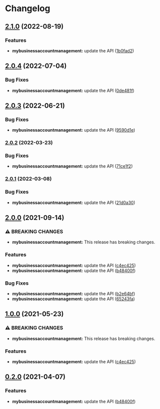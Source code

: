 # Changelog

## [2.1.0](https://github.com/googleapis/google-api-nodejs-client/compare/mybusinessaccountmanagement-v2.0.4...mybusinessaccountmanagement-v2.1.0) (2022-08-19)


### Features

* **mybusinessaccountmanagement:** update the API ([1b0fad2](https://github.com/googleapis/google-api-nodejs-client/commit/1b0fad251cf497e6f63724b51b0ebd3b1173b1a6))

## [2.0.4](https://github.com/googleapis/google-api-nodejs-client/compare/mybusinessaccountmanagement-v2.0.3...mybusinessaccountmanagement-v2.0.4) (2022-07-04)


### Bug Fixes

* **mybusinessaccountmanagement:** update the API ([0de481f](https://github.com/googleapis/google-api-nodejs-client/commit/0de481f9b22d4cb33d28a2bc3216bfa6b6ed49f2))

## [2.0.3](https://github.com/googleapis/google-api-nodejs-client/compare/mybusinessaccountmanagement-v2.0.2...mybusinessaccountmanagement-v2.0.3) (2022-06-21)


### Bug Fixes

* **mybusinessaccountmanagement:** update the API ([9590d1e](https://github.com/googleapis/google-api-nodejs-client/commit/9590d1eb286771c858ee404497ba0eff47d4686d))

### [2.0.2](https://github.com/googleapis/google-api-nodejs-client/compare/mybusinessaccountmanagement-v2.0.1...mybusinessaccountmanagement-v2.0.2) (2022-03-23)


### Bug Fixes

* **mybusinessaccountmanagement:** update the API ([71ce1f2](https://github.com/googleapis/google-api-nodejs-client/commit/71ce1f2ee23a91bd1b2a8fa4472e6db95b7f5ca4))

### [2.0.1](https://github.com/googleapis/google-api-nodejs-client/compare/mybusinessaccountmanagement-v2.0.0...mybusinessaccountmanagement-v2.0.1) (2022-03-08)


### Bug Fixes

* **mybusinessaccountmanagement:** update the API ([21d0a30](https://github.com/googleapis/google-api-nodejs-client/commit/21d0a30ac77dc34dbb2916ae28e35ec81d7c4404))

## [2.0.0](https://www.github.com/googleapis/google-api-nodejs-client/compare/mybusinessaccountmanagement-v1.0.0...mybusinessaccountmanagement-v2.0.0) (2021-09-14)


### ⚠ BREAKING CHANGES

* **mybusinessaccountmanagement:** This release has breaking changes.

### Features

* **mybusinessaccountmanagement:** update the API ([c4ec425](https://www.github.com/googleapis/google-api-nodejs-client/commit/c4ec425148e1d9b4a0ac9857366f508eef183d60))
* **mybusinessaccountmanagement:** update the API ([b48400f](https://www.github.com/googleapis/google-api-nodejs-client/commit/b48400f1f3ab7ee349301f1a599a5ff67785ba11))


### Bug Fixes

* **mybusinessaccountmanagement:** update the API ([b2e64bf](https://www.github.com/googleapis/google-api-nodejs-client/commit/b2e64bfe98d64bc9bddc797abe86c143da39c5ea))
* **mybusinessaccountmanagement:** update the API ([65243fa](https://www.github.com/googleapis/google-api-nodejs-client/commit/65243fa447ce05a6aeccf327961f1a7166417db2))

## [1.0.0](https://www.github.com/googleapis/google-api-nodejs-client/compare/mybusinessaccountmanagement-v0.2.0...mybusinessaccountmanagement-v1.0.0) (2021-05-23)


### ⚠ BREAKING CHANGES

* **mybusinessaccountmanagement:** This release has breaking changes.

### Features

* **mybusinessaccountmanagement:** update the API ([c4ec425](https://www.github.com/googleapis/google-api-nodejs-client/commit/c4ec425148e1d9b4a0ac9857366f508eef183d60))

## [0.2.0](https://www.github.com/googleapis/google-api-nodejs-client/compare/mybusinessaccountmanagement-v0.1.0...mybusinessaccountmanagement-v0.2.0) (2021-04-07)


### Features

* **mybusinessaccountmanagement:** update the API ([b48400f](https://www.github.com/googleapis/google-api-nodejs-client/commit/b48400f1f3ab7ee349301f1a599a5ff67785ba11))
